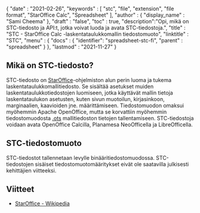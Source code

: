 {
  "date" : "2021-02-26",
  "keywords" : [ "stc", "file", "extension", "file format", "StarOffice Calc", "Spreadsheet" ],
  "author" : {
    "display_name" : "Sami Cheema"
},
  "draft" : "false",
  "toc" : true,
  "description":"Opi, mikä on STC-tiedosto ja API:t, jotka voivat luoda ja avata STC-tiedostoja.",
  "title" : "STC - StarOffice Calc -laskentataulukkomallin tiedostomuoto",
  "linktitle" : "STC",
  "menu" : {
    "docs" : {
      "identifier": "spreadsheet-stc-fi",
      "parent" : "spreadsheet"
}
},
  "lastmod" : "2021-11-27"
}

## Mikä on STC-tiedosto?

STC-tiedosto on [StarOffice](https://www.staroffice.com/)-ohjelmiston alun perin luoma ja tukema laskentataulukkomallitiedosto. Se sisältää asetukset muiden laskentataulukkotiedostojen luomiseen, jotka käyttävät mallin tietoja laskentataulukon asetusten, kuten sivun muotoilun, kirjasinkoon, marginaalien, kaavioiden jne. määrittämiseen. Tiedostomuodon omaksui myöhemmin Apache OpenOffice, mutta se korvattiin myöhemmin tiedostomuodosta [.ots](/spreadsheet/ots/) mallitiedoston tietojen tallentamiseen. STC-tiedostoja voidaan avata OpenOffice Calcilla, Planamesa NeoOfficella ja LibreOfficella.

## STC-tiedostomuoto

STC-tiedostot tallennetaan levylle binääritiedostomuodossa. STC-tiedostojen sisäiset tiedostomuotomääritykset eivät ole saatavilla julkisesti kehittäjien viitteeksi.

## Viitteet ##

* [StarOffice - Wikipedia](https://en.wikipedia.org/wiki/StarOffice)


